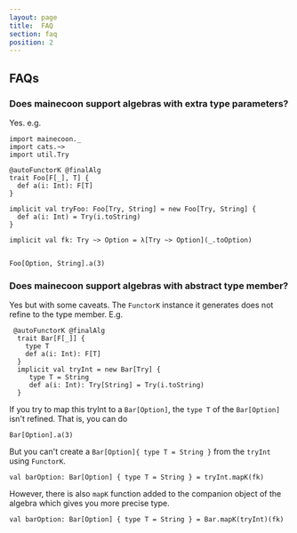 ```yaml
---
layout: page
title:  FAQ
section: faq
position: 2
---
```



## FAQs

### Does mainecoon support algebras with extra type parameters?

Yes. e.g.

```tut:silent
import mainecoon._
import cats.~>
import util.Try

@autoFunctorK @finalAlg
trait Foo[F[_], T] {
  def a(i: Int): F[T]
}

implicit val tryFoo: Foo[Try, String] = new Foo[Try, String] {
  def a(i: Int) = Try(i.toString)
}

implicit val fk: Try ~> Option = λ[Try ~> Option](_.toOption)
```
```tut:book

Foo[Option, String].a(3)
```

### Does mainecoon support algebras with abstract type member?

Yes but with some caveats.
The `FunctorK` instance it generates does not refine to the type member. E.g.

```tut:silent
 @autoFunctorK @finalAlg
  trait Bar[F[_]] {
    type T
    def a(i: Int): F[T]
  }
  implicit val tryInt = new Bar[Try] {
     type T = String
     def a(i: Int): Try[String] = Try(i.toString)
  }
```

If you try to map this tryInt to a `Bar[Option]`, the `type T` of the `Bar[Option]` isn't refined.  That is, you can do

```tut:book
Bar[Option].a(3)
```
But you can't create a `Bar[Option]{ type T = String }` from the `tryInt` using `FunctorK`.

```tut:fail
val barOption: Bar[Option] { type T = String } = tryInt.mapK(fk)
```

However, there is also `mapK` function added to the companion object of the algebra which gives you more precise type.

```tut:book
val barOption: Bar[Option] { type T = String } = Bar.mapK(tryInt)(fk)
```




